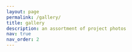 ```yaml
---
layout: page
permalink: /gallery/
title: gallery
description: an assortment of project photos 
nav: true
nav_order: 2
---
```


<!-- _pages/gallery.md -->
<div class="gallery">


</div>
